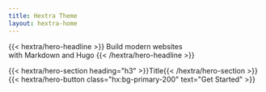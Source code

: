 ```yaml
---
title: Hextra Theme
layout: hextra-home
---
```




{{< hextra/hero-headline >}}
  Build modern websites&nbsp;<br class="hx:sm:block hx:hidden" />with Markdown and Hugo
{{< /hextra/hero-headline >}}


<div class="hx:mb-2">
{{< hextra/hero-section heading="h3" >}}Title{{< /hextra/hero-section >}}
</div>


<div class="hx:mb-6">
{{< hextra/hero-button class="hx:bg-primary-200" text="Get Started" >}}
</div>
